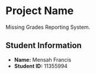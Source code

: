# Project Name

Missing Grades Reporting System.

## Student Information

- **Name:** Mensah Francis
- **Student ID:** 11355994





